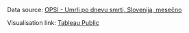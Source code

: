 Data source: [OPSI - Umrli po dnevu smrti, Slovenija, mesečno](https://podatki.gov.si/dataset/surs05l1018s/resource/0f20dae2-9e0d-42cb-a6b5-3ead1c791f85)


Visualisation link: [Tableau Public](https://public.tableau.com/app/profile/barbara.lipnik/viz/NumberofDeathsinSlovenia/Dashboard1#1)